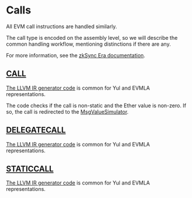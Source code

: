 # Calls

All EVM call instructions are handled similarly.

The call type is encoded on the assembly level, so we will describe the common handling workflow, mentioning
distinctions if there are any.

For more information, see the
[zkSync Era documentation](https://docs.zksync.io/build/developer-reference/ethereum-differences/evm-instructions#call-staticcall-delegatecall).

## [CALL](https://www.evm.codes/#f1?fork=shanghai)

[The LLVM IR generator code](https://github.com/matter-labs/era-compiler-llvm-context/blob/main/src/eravm/evm/call.rs#L530)
is common for Yul and EVMLA representations.

The code checks if the call is non-static and the Ether value is non-zero. If so, the call is redirected to the
[MsgValueSimulator](https://github.com/code-423n4/2023-10-zksync/blob/main/docs/VM%20Section/How%20compiler%20works/system_contracts.md#ether-value-simulator).

## [DELEGATECALL](https://www.evm.codes/#f4?fork=shanghai)

[The LLVM IR generator code](https://github.com/matter-labs/era-compiler-llvm-context/blob/main/src/eravm/evm/call.rs#L530)
is common for Yul and EVMLA representations.

## [STATICCALL](https://www.evm.codes/#fa?fork=shanghai)

[The LLVM IR generator code](https://github.com/matter-labs/era-compiler-llvm-context/blob/main/src/eravm/evm/call.rs#L530)
is common for Yul and EVMLA representations.
